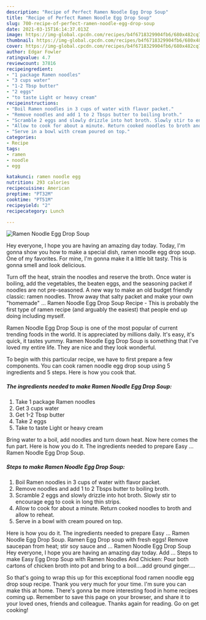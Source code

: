 ```yaml
---
description: "Recipe of Perfect Ramen Noodle Egg Drop Soup"
title: "Recipe of Perfect Ramen Noodle Egg Drop Soup"
slug: 700-recipe-of-perfect-ramen-noodle-egg-drop-soup
date: 2021-03-15T16:14:37.013Z
image: https://img-global.cpcdn.com/recipes/b4f6718329904fb6/680x482cq70/ramen-noodle-egg-drop-soup-recipe-main-photo.jpg
thumbnail: https://img-global.cpcdn.com/recipes/b4f6718329904fb6/680x482cq70/ramen-noodle-egg-drop-soup-recipe-main-photo.jpg
cover: https://img-global.cpcdn.com/recipes/b4f6718329904fb6/680x482cq70/ramen-noodle-egg-drop-soup-recipe-main-photo.jpg
author: Edgar Fowler
ratingvalue: 4.7
reviewcount: 37816
recipeingredient:
- "1 package Ramen noodles"
- "3 cups water"
- "1-2 Tbsp butter"
- "2 eggs"
- "to taste Light or heavy cream"
recipeinstructions:
- "Boil Ramen noodles in 3 cups of water with flavor packet."
- "Remove noodles and add 1 to 2 Tbsps butter to boiling broth."
- "Scramble 2 eggs and slowly drizzle into hot broth. Slowly stir to encourage egg to cook in long thin strips."
- "Allow to cook for about a minute. Return cooked noodles to broth and allow to reheat."
- "Serve in a bowl with cream poured on top."
categories:
- Recipe
tags:
- ramen
- noodle
- egg

katakunci: ramen noodle egg 
nutrition: 293 calories
recipecuisine: American
preptime: "PT32M"
cooktime: "PT51M"
recipeyield: "2"
recipecategory: Lunch

---
```



![Ramen Noodle Egg Drop Soup](https://img-global.cpcdn.com/recipes/b4f6718329904fb6/680x482cq70/ramen-noodle-egg-drop-soup-recipe-main-photo.jpg)

Hey everyone, I hope you are having an amazing day today. Today, I'm gonna show you how to make a special dish, ramen noodle egg drop soup. One of my favorites. For mine, I'm gonna make it a little bit tasty. This is gonna smell and look delicious.

Turn off the heat, strain the noodles and reserve the broth. Once water is boiling, add the vegetables, the beaten eggs, and the seasoning packet if noodles are not pre-seasoned. A new way to make an old budget friendly classic: ramen noodles. Throw away that salty packet and make your own &#34;homemade&#34; … Ramen Noodle Egg Drop Soup Recipe - This is probably the first type of ramen recipe (and arguably the easiest) that people end up doing including myself.

Ramen Noodle Egg Drop Soup is one of the most popular of current trending foods in the world. It is appreciated by millions daily. It's easy, it's quick, it tastes yummy. Ramen Noodle Egg Drop Soup is something that I've loved my entire life. They are nice and they look wonderful.


To begin with this particular recipe, we have to first prepare a few components. You can cook ramen noodle egg drop soup using 5 ingredients and 5 steps. Here is how you cook that.

<!--inarticleads1-->

##### The ingredients needed to make Ramen Noodle Egg Drop Soup:

1. Take 1 package Ramen noodles
1. Get 3 cups water
1. Get 1-2 Tbsp butter
1. Take 2 eggs
1. Take to taste Light or heavy cream


Bring water to a boil, add noodles and turn down heat. Now here comes the fun part. Here is how you do it. The ingredients needed to prepare Easy … Ramen Noodle Egg Drop Soup. 

<!--inarticleads2-->

##### Steps to make Ramen Noodle Egg Drop Soup:

1. Boil Ramen noodles in 3 cups of water with flavor packet.
1. Remove noodles and add 1 to 2 Tbsps butter to boiling broth.
1. Scramble 2 eggs and slowly drizzle into hot broth. Slowly stir to encourage egg to cook in long thin strips.
1. Allow to cook for about a minute. Return cooked noodles to broth and allow to reheat.
1. Serve in a bowl with cream poured on top.


Here is how you do it. The ingredients needed to prepare Easy … Ramen Noodle Egg Drop Soup. Ramen Egg Drop soup with fresh eggs! Remove saucepan from heat; stir soy sauce and … Ramen Noodle Egg Drop Soup Hey everyone, I hope you are having an amazing day today. Add … Steps to make Easy Egg Drop Soup with Ramen Noodles And Chicken: Pour both cartons of chicken broth into pot and bring to a boil….add ground ginger…. 

So that's going to wrap this up for this exceptional food ramen noodle egg drop soup recipe. Thank you very much for your time. I'm sure you can make this at home. There's gonna be more interesting food in home recipes coming up. Remember to save this page on your browser, and share it to your loved ones, friends and colleague. Thanks again for reading. Go on get cooking!
